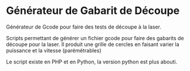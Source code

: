 # Générateur de Gabarit de Découpe
Générateur de Gcode pour faire des tests de découpe à la laser.

Scripts  permettant de générer un fichier gcode pour faire des gabarits de découpe pour la laser. 
Il produit une grille de cercles en faisant varier la puissance et la vitesse (parémétrables)

Le script existe en PHP et en Python, la version python est plus abouti.
